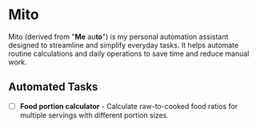 # Mito

Mito (derived from "**Me** au**to**") is my personal automation assistant designed to streamline and simplify everyday tasks. It helps automate routine calculations and daily operations to save time and reduce manual work.

## Automated Tasks

- [ ] **Food portion calculator** - Calculate raw-to-cooked food ratios for multiple servings with different portion sizes.
